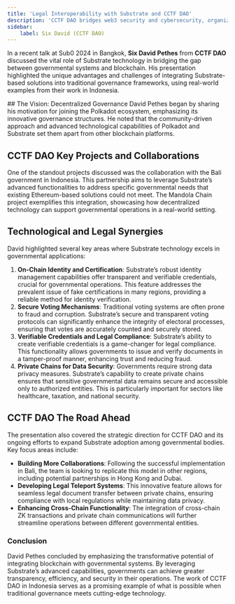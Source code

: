```yaml
---
title: 'Legal Interoperability with Substrate and CCTF DAO'
description: 'CCTF DAO bridges web3 security and cybersecurity, organizing advanced blockchain competitions and events for top crypto professionals.'
sidebar:
    label: Six David (CCTF DAO)
---
```


In a recent talk at Sub0 2024 in Bangkok, **Six David Pethes** from **CCTF DAO** discussed the vital role of Substrate technology in bridging the gap between governmental systems and blockchain. His presentation highlighted the unique advantages and challenges of integrating Substrate-based solutions into traditional governance frameworks, using real-world examples from their work in Indonesia.

## The Vision: Decentralized Governance
David Pethes began by sharing his motivation for joining the Polkadot ecosystem, emphasizing its innovative governance structures. He noted that the community-driven approach and advanced technological capabilities of Polkadot and Substrate set them apart from other blockchain platforms.

## CCTF DAO Key Projects and Collaborations
One of the standout projects discussed was the collaboration with the Bali government in Indonesia. This partnership aims to leverage Substrate’s advanced functionalities to address specific governmental needs that existing Ethereum-based solutions could not meet. The Mandola Chain project exemplifies this integration, showcasing how decentralized technology can support governmental operations in a real-world setting.

## Technological and Legal Synergies

David highlighted several key areas where Substrate technology excels in governmental applications:
1. **On-Chain Identity and Certification**: Substrate’s robust identity management capabilities offer transparent and verifiable credentials, crucial for governmental operations. This feature addresses the prevalent issue of fake certifications in many regions, providing a reliable method for identity verification.
2. **Secure Voting Mechanisms**: Traditional voting systems are often prone to fraud and corruption. Substrate’s secure and transparent voting protocols can significantly enhance the integrity of electoral processes, ensuring that votes are accurately counted and securely stored.
3. **Verifiable Credentials and Legal Compliance**: Substrate’s ability to create verifiable credentials is a game-changer for legal compliance. This functionality allows governments to issue and verify documents in a tamper-proof manner, enhancing trust and reducing fraud.
4. **Private Chains for Data Security**: Governments require strong data privacy measures. Substrate’s capability to create private chains ensures that sensitive governmental data remains secure and accessible only to authorized entities. This is particularly important for sectors like healthcare, taxation, and national security.

## CCTF DAO The Road Ahead
The presentation also covered the strategic direction for CCTF DAO and its ongoing efforts to expand Substrate adoption among governmental bodies. Key focus areas include:
- **Building More Collaborations**: Following the successful implementation in Bali, the team is looking to replicate this model in other regions, including potential partnerships in Hong Kong and Dubai.
- **Developing Legal Teleport Systems**: This innovative feature allows for seamless legal document transfer between private chains, ensuring compliance with local regulations while maintaining data privacy.
- **Enhancing Cross-Chain Functionality**: The integration of cross-chain ZK transactions and private chain communications will further streamline operations between different governmental entities.

### Conclusion

David Pethes concluded by emphasizing the transformative potential of integrating blockchain with governmental systems. By leveraging Substrate’s advanced capabilities, governments can achieve greater transparency, efficiency, and security in their operations. The work of CCTF DAO in Indonesia serves as a promising example of what is possible when traditional governance meets cutting-edge technology.